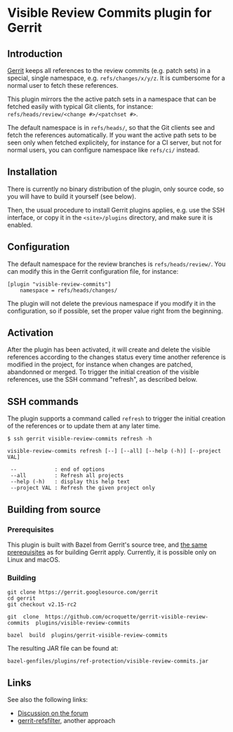 # Visible Review Commits plugin for Gerrit

## Introduction


[Gerrit](https://www.gerritcodereview.com/) keeps all references to the review commits (e.g. patch sets) in a special, single namespace, e.g. ```refs/changes/x/y/z```. It is cumbersome for a normal user to fetch these references.

This plugin mirrors the the active patch sets in a namespace that can be fetched easily with typical Git clients, for instance:
```refs/heads/review/<change #>/<patchset #>```. 

The default namespace is in `refs/heads/`, so that the Git clients see and fetch the references automatically. If you want the active path sets to be seen only when fetched explicitely, for instance for a CI server, but not for normal users, you can configure namespace like `refs/ci/` instead.

## Installation

There is currently no binary distribution of the plugin, only source code, so you will have to build it yourself (see below).

Then, the usual procedure to install Gerrit plugins applies, e.g. use the SSH interface, or copy it in the ```<site>/plugins``` directory, and make sure it is enabled.


## Configuration

The default namespace for the review branches is ```refs/heads/review/```.
You can modify this in the Gerrit configuration file, for instance:

```
[plugin "visible-review-commits"]    
    namespace = refs/heads/changes/
```

The plugin will not delete the previous namespace if you modify it in the configuration, so if possible, set the proper value right from the beginning.

## Activation

After the plugin has been activated, it will create and delete the visible references according to the changes status every time another reference is modified in the project, for instance when changes are patched, abandonned or merged. To trigger the initial creation of the visible references, use the SSH command "refresh", as described below. 

## SSH commands

The plugin supports a command called `refresh` to trigger the initial creation of the references or to update them at any later time.

```
$ ssh gerrit visible-review-commits refresh -h

visible-review-commits refresh [--] [--all] [--help (-h)] [--project VAL]

 --            : end of options
 --all         : Refresh all projects
 --help (-h)   : display this help text
 --project VAL : Refresh the given project only
```

## Building from source

### Prerequisites

This plugin is built with Bazel from Gerrit's source tree, and [the same prerequisites](https://gerrit-review.googlesource.com/Documentation/dev-bazel.html) as for building Gerrit apply. Currently, it is possible only on Linux and macOS.

### Building

```
git clone https://gerrit.googlesource.com/gerrit
cd gerrit
git checkout v2.15-rc2

git  clone  https://github.com/ocroquette/gerrit-visible-review-commits  plugins/visible-review-commits

bazel  build  plugins/gerrit-visible-review-commits
```

The resulting JAR file can be found at:

```
bazel-genfiles/plugins/ref-protection/visible-review-commits.jar
```

## Links

See also the following links:

* [Discussion on the forum](https://groups.google.com/forum/#!topic/repo-discuss/7QgLHhK6Qw0)
* [gerrit-refsfilter](https://github.com/GerritForge/gerrit-refsfilter), another approach


